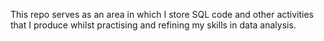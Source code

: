 This repo serves as an area in which I store SQL code and other activities that I produce whilst practising and refining my skills in data analysis.








